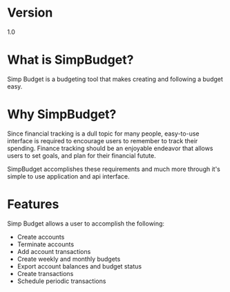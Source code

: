 # Version

1.0

# What is SimpBudget?

Simp Budget is a budgeting tool that makes creating and following a budget easy.

# Why SimpBudget?

Since financial tracking is a dull topic for many people, easy-to-use interface is required to encourage users to remember to track their spending. Finance tracking should be an enjoyable endeavor that allows users to set goals, and plan for their financial futute.  

SimpBudget accomplishes these requirements and much more through it's simple to use application and api interface.

# Features

Simp Budget allows a user to accomplish the following:

* Create accounts
* Terminate accounts
* Add account transactions 
* Create weekly and monthly budgets
* Export account balances and budget status
* Create transactions
* Schedule periodic transactions

